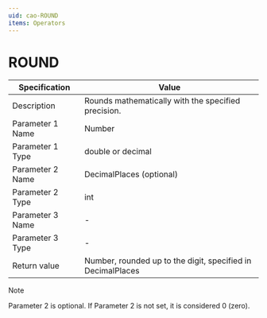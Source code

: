 ```yaml
---
uid: cao-ROUND
items: Operators
---
```


# ROUND 

| Specification         | Value                                                        |
| --------------------- | ------------------------------------------------------------ |
| Description           | Rounds mathematically with the specified precision.           |
| Parameter 1 Name      | Number                                                       |
| Parameter 1 Type      | double or decimal                                |
| Parameter 2 Name      | DecimalPlaces (optional)                                                           |
| Parameter 2 Type      | int                                                           |
| Parameter 3 Name      | -                                                            |
| Parameter 3 Type      | -                                                            |
| Return value          | Number, rounded up to the digit, specified in DecimalPlaces                                                         |

> [!NOTE]
> 
> Parameter 2 is optional. If Parameter 2 is not set, it is considered 0 (zero).
